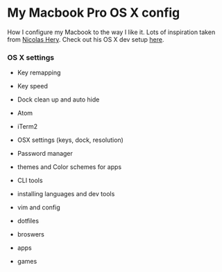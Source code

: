 # My Macbook Pro OS X config
How I configure my Macbook to the way I like it.
Lots of inspiration taken from [Nicolas Hery](https://github.com/nicolashery). Check out his OS X dev setup [here](https://github.com/nicolashery/mac-dev-setup).

### OS X settings
- Key remapping
- Key speed
- Dock clean up and auto hide

- Atom
- iTerm2
- OSX settings (keys, dock, resolution)
- Password manager
- themes and Color schemes for apps
- CLI tools
- installing languages and dev tools
- vim and config
- dotfiles
- broswers
- apps
- games
